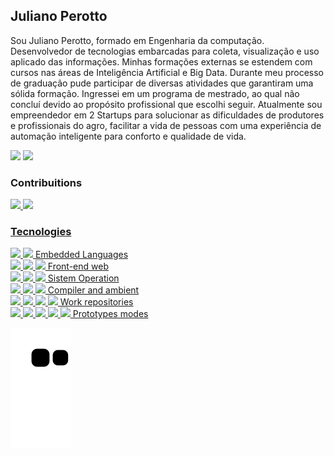 ## Juliano Perotto

Sou Juliano Perotto, formado em Engenharia da computação. Desenvolvedor de tecnologias embarcadas para coleta, visualização e uso aplicado das informações.
Minhas formações externas se estendem com cursos nas áreas de Inteligência Artificial e Big Data.
Durante meu processo de graduação pude participar de diversas atividades que garantiram uma sólida formação.
Ingressei em um programa de mestrado, ao qual não concluí devido ao propósito profissional que escolhi seguir.
Atualmente sou empreendedor em 2 Startups para solucionar as dificuldades de produtores e profissionais do agro, facilitar a vida de pessoas com uma experiência de automação inteligente para conforto e qualidade de vida.

<div>
<a href = "mailto:engenheiro.perotto@gmail.com"><img src="https://img.shields.io/badge/Gmail-D14836?style=for-the-badge&logo=gmail&logoColor=white" target="_blank"></a>
<a href="https://www.linkedin.com/in/juliano-perotto/" target="_blank"><img src="https://img.shields.io/badge/-LinkedIn-%230077B5?style=for-the-badge&logo=linkedin&logoColor=white" target="_blank"></a>   
</div>

### Contribuitions

<div align="left">
<a href="https://github.com/jPerotto">
<img height="180em" src="https://github-readme-stats.vercel.app/api?username=jPerotto&show_icons=true&theme=dracula&include_all_commits=true&count_private=true"/>
<img height="180em" src="https://github-readme-stats.vercel.app/api/top-langs/?username=jPerotto&layout=compact&langs_count=7&theme=dracula"/>
</div>


### Tecnologies

<div align="left">
<div>
<img height="40em" src="https://cdn.jsdelivr.net/gh/devicons/devicon/icons/c/c-original.svg" />
<img height="40em" src="https://cdn.jsdelivr.net/gh/devicons/devicon/icons/cplusplus/cplusplus-original.svg" />
Embedded Languages
</div>

<div>
<img height="40em" src="https://cdn.jsdelivr.net/gh/devicons/devicon/icons/html5/html5-original.svg" />
<img height="40em" src="https://cdn.jsdelivr.net/gh/devicons/devicon/icons/css3/css3-original.svg" />
<img height="40em" src="https://cdn.jsdelivr.net/gh/devicons/devicon/icons/javascript/javascript-original.svg" />
Front-end web
</div>

<div>
<img height="40em" src="https://cdn.jsdelivr.net/gh/devicons/devicon/icons/linux/linux-original.svg" />
<img height="40em" src="https://cdn.jsdelivr.net/gh/devicons/devicon/icons/ubuntu/ubuntu-plain.svg" />
<img height="40em" src="https://cdn.jsdelivr.net/gh/devicons/devicon/icons/windows8/windows8-original.svg" />
Sistem Operation
</div>

<div>
<img height="40em" src="https://cdn.jsdelivr.net/gh/devicons/devicon/icons/gcc/gcc-original.svg" />
<img height="40em" src="https://cdn.jsdelivr.net/gh/devicons/devicon/icons/processing/processing-original.svg" />
<img height="40em" src="https://cdn.jsdelivr.net/gh/devicons/devicon/icons/vscode/vscode-original.svg" />
Compiler and ambient
</div>

<div>
<img height="40em" src="https://cdn.jsdelivr.net/gh/devicons/devicon/icons/git/git-original.svg" />
<img height="40em" src="https://cdn.jsdelivr.net/gh/devicons/devicon/icons/github/github-original.svg" />
<img height="40em" src="https://cdn.jsdelivr.net/gh/devicons/devicon/icons/gitlab/gitlab-original.svg" />
<img height="40em" src="https://cdn.jsdelivr.net/gh/devicons/devicon/icons/tortoisegit/tortoisegit-plain.svg" />
Work repositories
</div>

<div>
<img height="40em" src="https://cdn.jsdelivr.net/gh/devicons/devicon/icons/grafana/grafana-original.svg" />
<img height="40em" src="https://cdn.jsdelivr.net/gh/devicons/devicon/icons/putty/putty-original.svg" />
<img height="40em" src="https://cdn.jsdelivr.net/gh/devicons/devicon/icons/tomcat/tomcat-original.svg" />
<img height="40em" src="https://cdn.jsdelivr.net/gh/devicons/devicon/icons/apache/apache-original.svg" />
<img height="40em" src="https://cdn.jsdelivr.net/gh/devicons/devicon/icons/wordpress/wordpress-plain.svg" />
Prototypes modes
</div>
</div>

![Snake animation](https://github.com/jperotto/jperotto/blob/output/github-contribution-grid-snake.svg)
